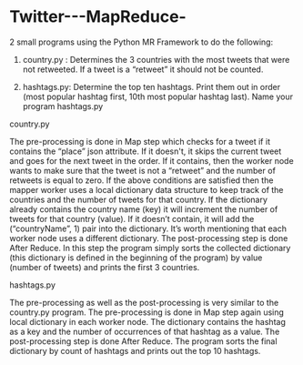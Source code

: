 Twitter---MapReduce-
====================

2 small programs using the Python MR Framework to do the following: 
 
1. country.py : Determines the 3 countries with the most tweets that were not retweeted. If a tweet is a 
   “retweet” it should not be counted. 
 
2. hashtags.py:  Determine the top ten hashtags. Print them out in order (most popular hashtag 
first, 10th most popular hashtag last). 
Name your program hashtags.py 


country.py 

The pre-processing is done in Map step which checks for a tweet if it contains 
the  “place” json attribute. If it doesn't,  it skips the current tweet and goes for the next tweet
in the order.  If it contains, then the worker node wants to make sure that the tweet is not a “retweet”
and the number of retweets is equal to zero.  If the above conditions are satisfied then the mapper worker
uses a local dictionary data structure to keep track of the countries and the number of tweets for that country.
If the dictionary already contains the country name (key) it will increment the number of tweets
for that country (value). 
If it doesn’t contain, it will add the (“countryName”, 1) pair into the dictionary.
It’s worth mentioning that each worker node uses a different dictionary. The post-processing step
is done After Reduce. In this step the program simply sorts the collected dictionary (this dictionary is defined in the beginning of the program) by value (number of tweets) and prints the first 3 countries. 

hashtags.py 

The pre-processing as well as the post-processing is very similar to the country.py program.
The pre-processing is done in Map step again using local dictionary in each worker node.
The dictionary contains the hashtag as a key and the number of occurrences of that hashtag as a value. 
The post-processing step is done After Reduce. The program sorts the final dictionary by count of hashtags 
and prints out the top 10 hashtags. 
